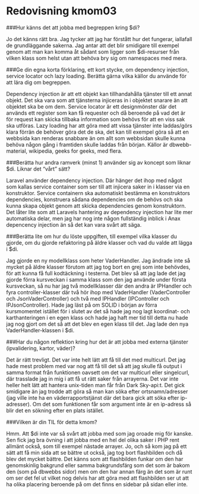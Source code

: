 ---
---
Redovisning kmom03
=========================





###Hur känns det att jobba med begreppen kring $di?

Jo det känns rätt bra. Jag tycker att jag har förstått hur det fungerar, iallafall de grundläggande sakerna. Jag antar att det blir smidigare till exempel genom att man kan komma åt sådant som ligger som $di-resurser från vilken klass som helst utan att behöva bry sig om namespaces med mera.

###Ge din egna korta förklaring, ett kort stycke, om dependency injection, service locator och lazy loading. Berätta gärna vilka källor du använde för att lära dig om begreppen.

Dependency injection är att ett objekt kan tillhandahålla tjänster till ett annat objekt. Det ska vara som att tjänsterna injiceras in i objektet snarare än att objektet ska be om dem. Service locator är ett designmönster där det används ett register som kan få requester och då beroende på vad det är för request kan skicka tillbaka information som behövs för att en viss sak ska utföras. Lazy loading har att göra med att vissa tjänster inte laddas/görs klara förrän de behöver göra det de ska, det kan till exempel göra så att en webbsida kan renderas snabbare än om allt som webbsidan skulle kunna behöva någon gång i framtiden skulle laddas från början. Källor är dbwebb-material, wikipedia, geeks for geeks, med flera.

###Berätta hur andra ramverk (minst 1) använder sig av koncept som liknar $di. Liknar det “vårt” sätt?

Laravel använder dependency injection. Där hänger det ihop med något som kallas service container som ser till att injicera saker in i klasser via en konstruktor. Service containern ska automatiskt bestämma en konstruktors dependencies, konstruera sådana dependencies om de behövs och ska kunna skapa objekt genom att skicka dependencies genom konstruktorn. Det låter lite som att Laravels hantering av dependency injection har lite mer automatiska delar, men jag har nog inte någon fullständig inblick i Anax depencency injection än så det kan vara svårt att säga.

###Berätta lite om hur du löste uppgiften, till exempel vilka klasser du gjorde, om du gjorde refaktoring på äldre klasser och vad du valde att lägga i $di.

Jag gjorde en ny modellklass som heter VaderHandler. Jag ändrade inte så mycket på äldre klasser förutom att jag tog bort en grej som inte behövdes, för att kunna få full kodtäckning i testerna. Det blev så att jag lade det jag gjorde förra kursveckan i samma klass som den jag använde under första kursveckan, så nu har jag två modellklasser där den andra är IPHandler och fyra controller-klasser där två hör ihop med VaderHandler (VaderController och JsonVaderController) och två med IPHandler (IPController och IPJsonController). Hade jag läst på om SOLID i början av förra kursmomentet istället för i slutet av det så hade jag nog lagt koordinat- och karthanteringen i en egen klass och hade jag haft mer tid till detta nu hade jag nog gjort om det så att det blev en egen klass till det. Jag lade den nya VaderHandler-klassen i $di.

###Har du någon reflektion kring hur det är att jobba med externa tjänster (ipvalidering, kartor, väder)?

Det är rätt trevligt. Det var inte helt lätt att få till det med multicurl. Det jag hade mest problem med var nog att få till det så att jag skulle få output i samma format från funktionen oavsett om det var multicurl eller singelcurl, där trasslade jag in mig i att få ut rätt saker från arrayerna. Det var inte heller helt lätt att hantera unix-tiden man får från Dark Sky-api:t. Det gick smidigare än jag trodde att göra så man kan söka efter ortsnamn/adresser (jag ville inte ha en väderrapportstjänst där det bara gick att söka efter ip-adresser). Om det som funktionen får som argument inte är en ip-adress så blir det en sökning efter en plats istället.

###Vilken är din TIL för detta kmom?

Hmm. Att $di inte var så svårt att jobba med som jag oroade mig för kanske. Sen fick jag bra övning i att jobba med en hel del olika saker i PHP rent allmänt också, som till exempel nästade arrayer. Jo, och så kom jag på ett sätt att få min sida att se bättre ut också, jag tog bort flashbilden och då blev det mycket bättre. Det känns som att flashbilden funkar om den har genomskinlig bakgrund eller samma bakgrundsfärg som det som är bakom den (som på dbwebbs sidor) men om den har annan färg än det som är runt om ser det fel ut vilket nog delvis har att göra med att flashbilden ser ut att ha olika placering beroende på om det finns en sidebar på sidan eller inte.
